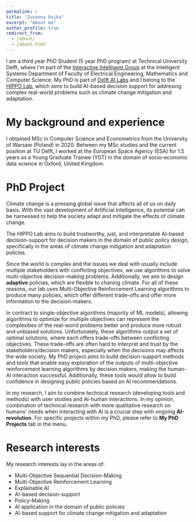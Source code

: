 ```yaml
---
permalink: /
title: "Zuzanna Osika"
excerpt: "About me"
author_profile: true
redirect_from: 
  - /about/
  - /about.html
---
```



I am a third year PhD Student (5 year PhD program) at Technical University Delft, where I'm part of the [Interactive Intelligent Group](https://www.tudelft.nl/ewi/over-de-faculteit/afdelingen/intelligent-systems/interactive-intelligence) at the Intelligent Systems Department of Faculty of Electrical Engineering, Mathematics and Computer Science. My PhD is part of [Delft AI Labs](https://www.tudelft.nl/ai/tu-delft-ai-labs) and I belong to the [HIPPO Lab](https://www.tudelft.nl/ai/hippo-lab/), which aims to build AI-based decision support for addresing complex real-world problems such as climate change mitigation and adaptation.

My background and experience
======
 I obtained MSc in Computer Science and Econometrics from the University of Warsaw (Poland) in 2020. Between my MSc studies and the current position at TU Delft, I worked at the European Space Agency (ESA) for 1.5 years as a Young Graduate Trainee (YGT) in the domain of socio-economic data science in Oxford, United Kingdom.



PhD Project
======


Climate change is a pressing global issue that affects all of us on daily basis. With the vast development of Artificial Intelligence, its  potential can be harnessed to help the society adapt and mitigate the effects of climate change. 

The HIPPO Lab aims to build trustworthy, just, and interpretable AI-based decision-support for decision makers in the domain of public policy design, specifically in the areas of climate change mitigation and adaptation policies. 

Since the world is complex and the issues we deal with usually include multiple stakeholders with conflicting objectives, we use algorithms to solve multi-objective decision-making problems. Additionally, we aim to design **adaptive** policies, which are flexible to chaning climate. For all of these reasons, our lab uses Multi-Objective Reinforcement Learning  algorithms to produce many policies, which offer different trade-offs and offer more information to the decision-makers. 

 In contract to single-objective algorithms (majority of ML models), allowing algorithms to optimize for multiple objectives can represent the complexities of the real-world problems better and produce more robust and unbiased solutions. Unfortunately, these algorithms output a set of optimal solutions, where each offers trade-offs between conflicting objectives. These trade-offs are often hard to interpret and trust by the stakeholders/decision makers, especially when the decisions may affects the wide society. My PhD project aims to build decision-support methods and tools that enable easy exploration of the outputs of multi-objective reinforcement learning algorithms by decision makers, making the human-AI interaction successful. Additionally, these tools would allow to build confidence in designing public policies based on AI recommendations.

In my research, I aim to combine technical research (developing tools and methods) with user studies and AI-human interactions. In my opinion, combination of technical research with more qualitative research on humans' needs when interacting with AI is a crucial step with ongoing **AI-revolution**. For specific projects within my PhD, please refer to **My PhD Projects** tab in the menu. 



Research interests
======

My research interests lay in the areas of:

* Multi-Objective Sequential Decision-Making
* Multi-Objective Reinforcement Learning
* Explainable AI
* AI-based decision-support
* Policy-Making
* AI application in the domain of public policies
* AI-based support for climate change mitigation and adaptation
